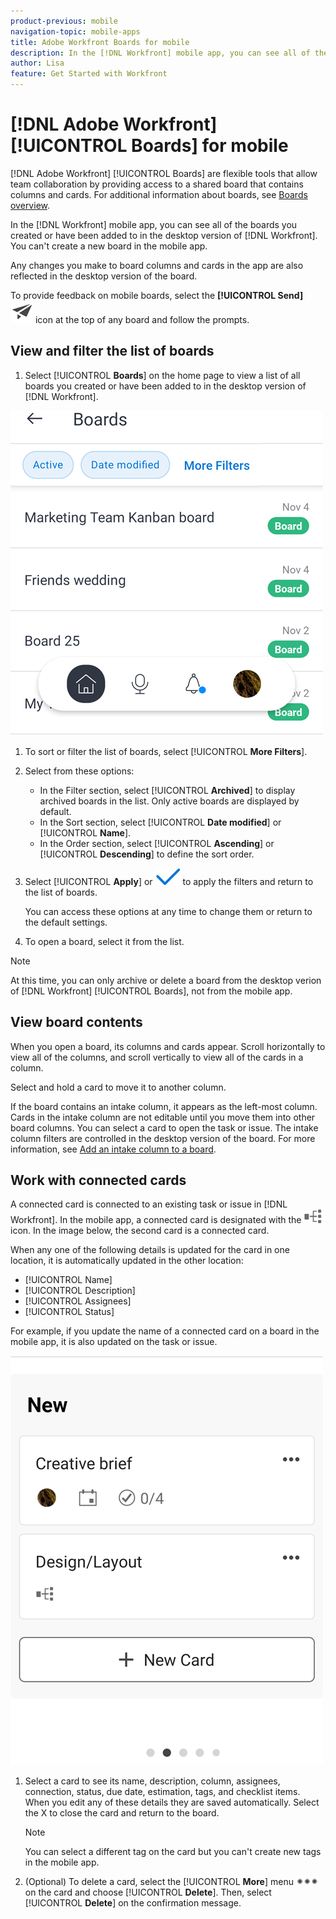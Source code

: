 ```yaml
---
product-previous: mobile
navigation-topic: mobile-apps
title: Adobe Workfront Boards for mobile
description: In the [!DNL Workfront] mobile app, you can see all of the boards you created or have been added to in the desktop version of [!DNL Workfront].
author: Lisa
feature: Get Started with Workfront
---
```

# [!DNL Adobe Workfront] [!UICONTROL Boards] for mobile

[!DNL Adobe Workfront] [!UICONTROL Boards] are flexible tools that allow team collaboration by providing access to a shared board that contains columns and cards. For additional information about boards, see [Boards overview](/help/quicksilver/agile/boards-overview.md).

In the [!DNL Workfront] mobile app, you can see all of the boards you created or have been added to in the desktop version of [!DNL Workfront]. You can't create a new board in the mobile app.

Any changes you make to board columns and cards in the app are also reflected in the desktop version of the board.

To provide feedback on mobile boards, select the **[!UICONTROL Send]** ![Send feedback](assets/mobile-send-feedback-icon.png) icon at the top of any board and follow the prompts.

## View and filter the list of boards

1. Select [!UICONTROL **Boards**] on the home page to view a list of all boards you created or have been added to in the desktop version of [!DNL Workfront].

![List of boards](assets/mobile-all-boards-displayed.png)

1. To sort or filter the list of boards, select [!UICONTROL **More Filters**].
1. Select from these options:

   * In the Filter section, select [!UICONTROL **Archived**] to display archived boards in the list. Only active boards are displayed by default.
   * In the Sort section, select [!UICONTROL **Date modified**] or [!UICONTROL **Name**].
   * In the Order section, select [!UICONTROL **Ascending**] or [!UICONTROL **Descending**] to define the sort order.

1. Select [!UICONTROL **Apply**] or ![Apply icon](assets/mobile-apply-icon-checkmark.png) to apply the filters and return to the list of boards.

   You can access these options at any time to change them or return to the default settings.

1. To open a board, select it from the list.

>[!NOTE]
>
>At this time, you can only archive or delete a board from the desktop verion of [!DNL Workfront] [!UICONTROL Boards], not from the mobile app.

## View board contents

When you open a board, its columns and cards appear. Scroll horizontally to view all of the columns, and scroll vertically to view all of the cards in a column.

Select and hold a card to move it to another column.

If the board contains an intake column, it appears as the left-most column. Cards in the intake column are not editable until you move them into other board columns. You can select a card to open the task or issue. The intake column filters are controlled in the desktop version of the board. For more information, see [Add an intake column to a board](/help/quicksilver/agile/use-boards-agile-planning-tools/add-intake-column-to-board.md).

## Work with connected cards

A connected card is connected to an existing task or issue in [!DNL Workfront]. In the mobile app, a connected card is designated with the ![Connected card icon](assets/mobile-boards-connected-card-icon.png) icon. In the image below, the second card is a connected card.

When any one of the following details is updated for the card in one location, it is automatically updated in the other location:

* [!UICONTROL Name]
* [!UICONTROL Description]
* [!UICONTROL Assignees]
* [!UICONTROL Status]

For example, if you update the name of a connected card on a board in the mobile app, it is also updated on the task or issue.

![Connected card](assets/mobile-types-of-cards.png)

1. Select a card to see its name, description, column, assignees, connection, status, due date, estimation, tags, and checklist items. When you edit any of these details they are saved automatically. Select the X to close the card and return to the board.

   >[!NOTE]
   >
   >You can select a different tag on the card but you can't create new tags in the mobile app.

1. (Optional) To delete a card, select the [!UICONTROL **More**] menu ![More menu](assets/more-icon-spectrum.png) on the card and choose [!UICONTROL **Delete**]. Then, select [!UICONTROL **Delete**] on the confirmation message.
